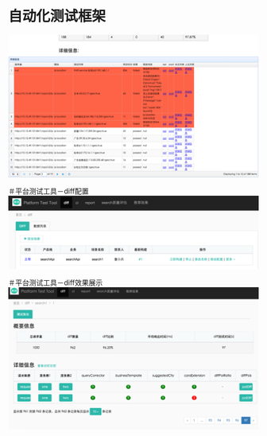 # 自动化测试框架
![](https://github.com/dongxiaobing/platform_test_tool/blob/master/1.png)


＃平台测试工具－diff配置
![](https://github.com/dongxiaobing/platform_test_tool/blob/master/2.png)


＃平台测试工具－diff效果展示
![](https://github.com/dongxiaobing/platform_test_tool/blob/master/3.png)
